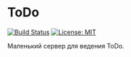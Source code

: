 # ToDo
[![Build Status](https://travis-ci.org/Arseniks/ToDo.svg?branch=master)](https://travis-ci.org/Arseniks/ToDo.svg?branch=master)
[![License: MIT](https://img.shields.io/badge/License-MIT-yellow.svg)](https://opensource.org/licenses/MIT)

Маленький сервер для ведения ToDo.

